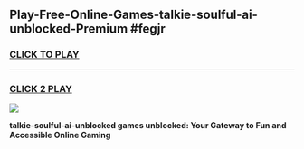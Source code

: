 
## Play-Free-Online-Games-talkie-soulful-ai-unblocked-Premium #fegjr
<h3>
<a href="https://premium.freeplayer.one?title=talkie-soulful-ai-unblocked&ref=8M">CLICK TO PLAY</a></h3>
<hr>

<h3>
<a href="https://premium.freeplayer.one?title=talkie-soulful-ai-unblocked&ref=8M">CLICK 2 PLAY</a>
  
</h3>

<a href="https://premium.freeplayer.one?title=talkie-soulful-ai-unblocked&ref=8M"><img src="https://clearcache.store/games.png"></a>


**talkie-soulful-ai-unblocked games unblocked: Your Gateway to Fun and Accessible Online Gaming**
